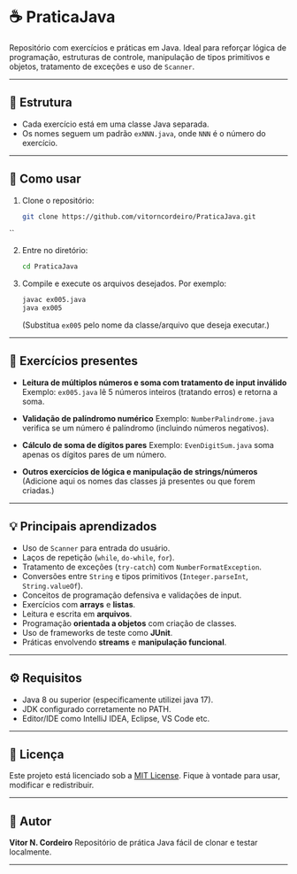 
# ☕ PraticaJava

Repositório com exercícios e práticas em Java. Ideal para reforçar lógica de programação, estruturas de controle, manipulação de tipos primitivos e objetos, tratamento de exceções e uso de `Scanner`.

---

## 📂 Estrutura

- Cada exercício está em uma classe Java separada.
- Os nomes seguem um padrão `exNNN.java`, onde `NNN` é o número do exercício.

---

## 📌 Como usar

1. Clone o repositório:
   ```bash
   git clone https://github.com/vitorncordeiro/PraticaJava.git
``

2. Entre no diretório:

   ```bash
   cd PraticaJava
   ```
3. Compile e execute os arquivos desejados. Por exemplo:

   ```bash
   javac ex005.java
   java ex005
   ```

   (Substitua `ex005` pelo nome da classe/arquivo que deseja executar.)

---

## 🔧 Exercícios presentes

* **Leitura de múltiplos números e soma com tratamento de input inválido**
  Exemplo: `ex005.java` lê 5 números inteiros (tratando erros) e retorna a soma.

* **Validação de palíndromo numérico**
  Exemplo: `NumberPalindrome.java` verifica se um número é palíndromo (incluindo números negativos).

* **Cálculo de soma de dígitos pares**
  Exemplo: `EvenDigitSum.java` soma apenas os dígitos pares de um número.

* **Outros exercícios de lógica e manipulação de strings/números**
  (Adicione aqui os nomes das classes já presentes ou que forem criadas.)

---

## 💡 Principais aprendizados

* Uso de `Scanner` para entrada do usuário.
* Laços de repetição (`while`, `do-while`, `for`).
* Tratamento de exceções (`try-catch`) com `NumberFormatException`.
* Conversões entre `String` e tipos primitivos (`Integer.parseInt`, `String.valueOf`).
* Conceitos de programação defensiva e validações de input.
* Exercícios com **arrays** e **listas**.
* Leitura e escrita em **arquivos**.
* Programação **orientada a objetos** com criação de classes.
* Uso de frameworks de teste como **JUnit**.
* Práticas envolvendo **streams** e **manipulação funcional**.

---

## ⚙️ Requisitos

* Java 8 ou superior (especificamente utilizei java 17).
* JDK configurado corretamente no PATH.
* Editor/IDE como IntelliJ IDEA, Eclipse, VS Code etc.

---

## 📝 Licença

Este projeto está licenciado sob a [MIT License](LICENSE). Fique à vontade para usar, modificar e redistribuir.

---

## 🚀 Autor

**Vitor N. Cordeiro**
Repositório de prática Java fácil de clonar e testar localmente.

---

